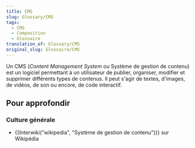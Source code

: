 ```yaml
---
title: CMS
slug: Glossary/CMS
tags:
  - CMS
  - Composition
  - Glossaire
translation_of: Glossary/CMS
original_slug: Glossaire/CMS
---
```

Un CMS (_Content Management System_ ou Système de gestion de contenu) est un logiciel permettant à un utilisateur de publier, organiser, modifier et supprimer différents types de contenus. Il peut s'agir de textes, d'images, de vidéos, de son ou encore, de code interactif.

## Pour approfondir

### Culture générale

- {{Interwiki("wikipedia", "Système de gestion de contenu")}} sur Wikipédia
